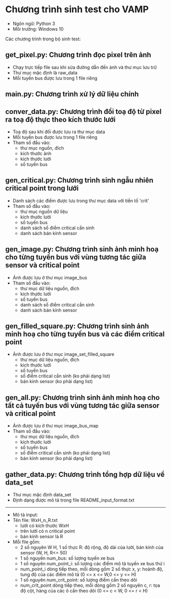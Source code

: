 # Chương trình sinh test cho VAMP
+ Ngôn ngữ: Python 3
+ Môi trường: Windows 10

Các chương trình trong bộ sinh test:
## get_pixel.py: Chương trình đọc pixel trên ảnh
- Chạy trực tiếp file sau khi sửa đường dẫn đến ảnh và thư mục lưu trữ
- Thư mục mặc định là raw_data
- Mỗi tuyến bus được lưu trong 1 file riêng

## main.py: Chương trình xử lý dữ liệu chính

## conver_data.py: Chương trình đổi toạ độ từ pixel ra toạ độ thực theo kích thước lưới
- Toạ độ sau khi đổi được lưu ra thư mục data
- Mỗi tuyến bus được lưu trong 1 file riêng
- Tham số đầu vào: 
	+ thư mục nguồn, đích
	+ kích thước ảnh
	+ kích thước lưới
	+ số tuyến bus

## gen_critical.py: Chương trình sinh ngẫu nhiên critical point trong lưới
- Danh sách các điểm được lưu trong thư mục data với tiền tố 'crit'
- Tham số đầu vào: 
	+ thư mục nguồn dữ liệu
	+ kích thước lưới
	+ số tuyến bus
	+ danh sách số điểm critical cần sinh 
	+ danh sách bán kính sensor

## gen_image.py: Chương trình sinh ảnh minh hoạ cho từng tuyến bus với vùng tương tác giữa sensor và critical point
- Ảnh được lưu ở thư mục image_bus
- Tham số đầu vào:
	+ thư mục dữ liệu nguồn, đích
	+ kích thước lưới
	+ số tuyến bus
	+ danh sách số điểm critical cần sinh 
	+ danh sách bán kính sensor


## gen_filled_square.py: Chương trình sinh ảnh minh hoạ cho từng tuyến bus và các điểm critical point
- Ảnh được lưu ở thư mục image_set_filled_square
	+ thư mục dữ liệu nguồn, đích
	+ kích thước lưới
	+ số tuyến bus
	+ số điểm critical cần sinh (ko phải dạng list)
	+ bán kính sensor (ko phải dạng list)
	
## gen_all.py: Chương trình sinh ảnh minh hoạ cho tất cả tuyến bus với vùng tương tác giữa sensor và critical point
- Ảnh được lưu ở thư mục image_bus_map
- Tham số đầu vào:
	+ thư mục dữ liệu nguồn, đích
	+ kích thước lưới
	+ số tuyến bus
	+ số điểm critical cần sinh (ko phải dạng list)
	+ bán kính sensor (ko phải dạng list)
	
## gather_data.py: Chương trình tổng hợp dữ liệu về data_set
- Thư mục mặc định data_set
- Định dạng được mô tả trong file README_input_format.txt
**********
+ Mô tả input:
+ Tên file: WxH_n_R.txt
	- lưới có kích thước WxH
	- trên lưới có n critical point
	- bán kính sensor là R
+ Mỗi file gồm:
	- 2 số nguyên W H, 1 số thực R: độ rộng, độ dài của lưới, bán kính của sensor (W, H, R<= 50)
	- 1 số nguyên num_bus: số lượng tuyến xe bus
	- 1 số nguyên num_point_i: số lượng các điểm mô tả tuyến xe bus thứ i
	- num_point_i dòng tiếp theo, mỗi dòng gồm 2 số thực x, y: hoành độ, tung độ của các điểm mô tả (0 <= x <= W,0 <= y <= H)
	- 1 số nguyên num_crit_point: số lượng điểm cần theo dõi
	- num_crit_point dòng tiếp theo, mỗi dòng gồm 2 số nguyên c, r: tọa độ cột, hàng của các ô cần theo dõi (0 <= c < W, 0 <= r < H) 